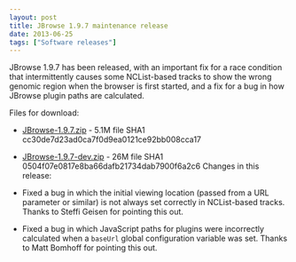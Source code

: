 ```yaml
---
layout: post
title: JBrowse 1.9.7 maintenance release
date: 2013-06-25
tags: ["Software releases"]
---
```


JBrowse 1.9.7 has been released, with an important fix for a race condition that intermittently causes some NCList-based tracks to show the wrong genomic region when the browser is first started, and a fix for a bug in how JBrowse plugin paths are calculated.

Files for download:

*   [JBrowse-1.9.7.zip](/wordpress/wp-content/plugins/download-monitor/download.php?id=57 "download JBrowse-1.9.7.zip") - 5.1M
file SHA1 cc30de7d23ad0ca7f0d9ea0121ce92bb008cca17
*   [JBrowse-1.9.7-dev.zip](http://jbrowse.org/wordpress/wp-content/plugins/download-monitor/download.php?id=56 "download JBrowse-1.9.7-dev.zip") - 26M
file SHA1 0504f07e0817e8ba66dafb21734dab7900f6a2c6
Changes in this release:

*   Fixed a bug in which the initial viewing location (passed from a
URL parameter or similar) is not always set correctly in NCList-based tracks.  Thanks to Steffi Geisen for pointing this out.

*   Fixed a bug in which JavaScript paths for plugins were incorrectly
calculated when a `baseUrl` global configuration variable was set.
Thanks to Matt Bomhoff for pointing this out.